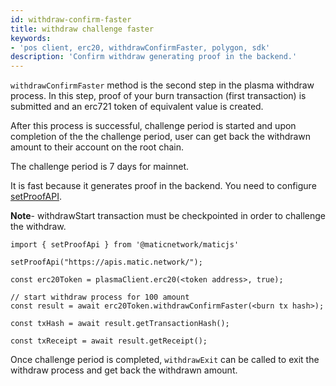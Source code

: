 ```yaml
---
id: withdraw-confirm-faster
title: withdraw challenge faster
keywords: 
- 'pos client, erc20, withdrawConfirmFaster, polygon, sdk'
description: 'Confirm withdraw generating proof in the backend.'
---
```


`withdrawConfirmFaster` method is the second step in the plasma withdraw process. In this step, proof of your burn transaction (first transaction) is submitted and an erc721 token of equivalent value is created.

After this process is successful, challenge period is started and upon completion of the the challenge period, user can get back the withdrawn amount to their account on the root chain.

The challenge period is 7 days for mainnet.

It is fast because it generates proof in the backend. You need to configure [setProofAPI](/docs/develop/ethereum-polygon/matic-js/set-proof-api).

**Note**- withdrawStart transaction must be checkpointed in order to challenge the withdraw.

```
import { setProofApi } from '@maticnetwork/maticjs'

setProofApi("https://apis.matic.network/");

const erc20Token = plasmaClient.erc20(<token address>, true);

// start withdraw process for 100 amount
const result = await erc20Token.withdrawConfirmFaster(<burn tx hash>);

const txHash = await result.getTransactionHash();

const txReceipt = await result.getReceipt();

```

Once challenge period is completed, `withdrawExit` can be called to exit the withdraw process and get back the withdrawn amount.
